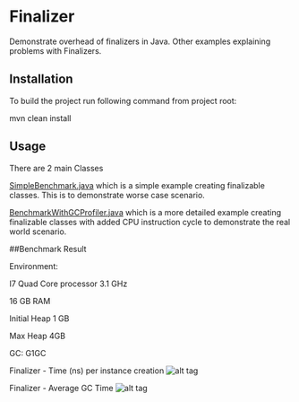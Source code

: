 # Finalizer
Demonstrate overhead of finalizers in Java. Other examples explaining problems with Finalizers.

## Installation

To build the project run following command from project root:

mvn clean install 

## Usage

There are 2 main Classes 

[SimpleBenchmark.java](src/main/java/com/livemykarma/gc/finalizer/SimpleBenchmark.java) which is a simple example creating finalizable classes. This is to demonstrate worse case scenario.

[BenchmarkWithGCProfiler.java](src/main/java/com/livemykarma/gc/finalizer/BenchmarkWithGCProfiler.java) which is a more detailed example creating finalizable classes with added CPU instruction cycle to demonstrate the real world scenario.

##Benchmark Result

Environment: 

I7 Quad Core processor 3.1 GHz

16 GB RAM

Initial Heap 1 GB

Max Heap 4GB

GC: G1GC

Finalizer - Time (ns) per instance creation
![alt tag](http://i.imgur.com/5YC9IDo.jpg)

Finalizer - Average GC Time
![alt tag](http://i.imgur.com/whXoGS1.jpg)
